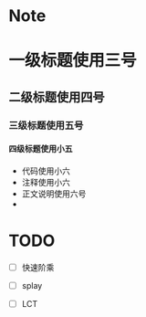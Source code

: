 # Note

# 一级标题使用三号

## 二级标题使用四号

### 三级标题使用五号

#### 四级标题使用小五

- 代码使用小六
- 注释使用小六
- 正文说明使用六号
- 

# TODO

- [ ] 快速阶乘
- [ ] splay
- [ ] LCT

